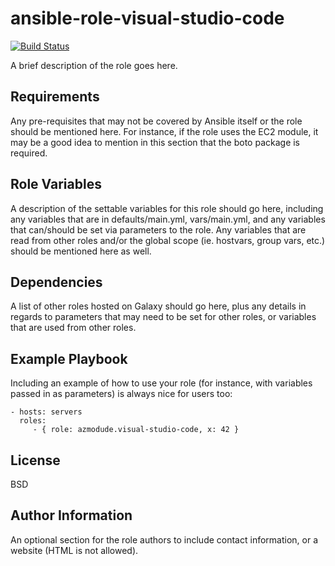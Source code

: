 ansible-role-visual-studio-code
===============================

[![Build Status](https://travis-ci.org/azmodude/ansible-role-visual-studio-code.svg?branch=master)](https://travis-ci.org/azmodude/ansible-role-visual-studio-code)

A brief description of the role goes here.

Requirements
------------

Any pre-requisites that may not be covered by Ansible itself or the role should be mentioned here. For instance, if the role uses the EC2 module, it may be a good idea to mention in this section that the boto package is required.

Role Variables
--------------

A description of the settable variables for this role should go here, including any variables that are in defaults/main.yml, vars/main.yml, and any variables that can/should be set via parameters to the role. Any variables that are read from other roles and/or the global scope (ie. hostvars, group vars, etc.) should be mentioned here as well.

Dependencies
------------

A list of other roles hosted on Galaxy should go here, plus any details in regards to parameters that may need to be set for other roles, or variables that are used from other roles.

Example Playbook
----------------

Including an example of how to use your role (for instance, with variables passed in as parameters) is always nice for users too:

    - hosts: servers
      roles:
         - { role: azmodude.visual-studio-code, x: 42 }

License
-------

BSD

Author Information
------------------

An optional section for the role authors to include contact information, or a website (HTML is not allowed).
